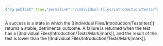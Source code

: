 ```yaml
---
{"dg-publish":true,"permalink":"/individual-files/introduction/tests/failure/"}
---
```


A success is a state in which the [[Individual Files/Introduction/Tests\|test]] returns a stable, detrimental outcome. A failure is returned when the test has a [[Individual Files/Introduction/Tests/Mark\|mark]], and the result of the test is lower than the [[Individual Files/Introduction/Tests/Mark\|mark]].